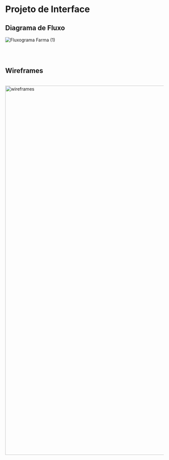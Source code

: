 
# Projeto de Interface

## Diagrama de Fluxo

![Fluxograma Farma (1)](https://github.com/shigerysasaki/pmv-ads-2024-1-e3-proj-mov-t2-farmaonline/assets/126729120/c441ee22-1bcd-40db-a598-aebd97366846)


<br>
<br>

## Wireframes

<br>

<img width="1174" alt="wireframes" src="https://github.com/ICEI-PUC-Minas-PMV-ADS/pmv-ads-2024-1-e3-proj-mov-t2-farmaonline/assets/89418479/18654f5a-d796-4c29-a9b2-90695d1d25e8">
